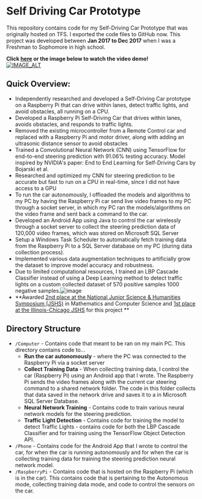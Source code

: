 # Self Driving Car Prototype
This repository contains code for my Self-Driving Car Prototype that was originally hosted on TFS. I exported the 
code files to GitHub now.
This project was developed between **Jan 2017 to Dec 2017** when I was a Freshman to Sophomore in high school.

**Click [here](https://www.youtube.com/watch?v=3dEgJ7sz6XA) or the image below to watch the video demo!**    
[![IMAGE_ALT](https://img.youtube.com/vi/3dEgJ7sz6XA/0.jpg)](https://www.youtube.com/watch?v=3dEgJ7sz6XA)    

## Quick Overview:
* Independently researched and developed a Self-Driving Car prototype on a Raspberry Pi that can drive within lanes, detect traffic lights, and avoid obstacles, all running on a CPU.
* Developed a Raspberry Pi Self-Driving Car that drives within lanes, avoids obstacles, and responds to traffic lights. 
* Removed the existing microcontroller from a Remote Control car and replaced with a Raspberry Pi and motor driver, along with adding an ultrasonic distance sensor to avoid obstacles
* Trained a Convolutional Neural Network (CNN) using TensorFlow for end-to-end steering prediction with 91.06% testing accuracy. Model inspired by NVIDIA's paper: End to End Learning for Self-Driving Cars by Bojarski et al.
* Researched and optimized my CNN for steering prediction to be accurate but fast to run on a CPU in real-time, since I did not have access to a GPU
* To run the car autonomously, I offloaded the models and algorithms to my PC by having the Raspberry Pi car send live video frames to my PC through a socket server, in which my PC ran the models/algorithms on the video frame and sent back a command to the car.
* Developed an Android App using Java to control the car wirelessly through a socket server to collect the steering prediction data of 120,000 video frames, which was stored on Microsoft SQL Server
* Setup a Windows Task Scheduler to automatically fetch training data from the Raspberry Pi to a SQL Server database on my PC (during data collection process).
* Implemented various data augmentation techniques to artificially grow the dataset to improve model accuracy and robustness.
* Due to limited computational resources, I trained an LBP Cascade Classifier instead of using a Deep Learning method to detect traffic lights on a custom collected dataset of 570 positive samples 1000 negative samples.![image](https://user-images.githubusercontent.com/26418517/149573168-d88ae1da-1048-43ef-a547-edffbb094110.png)
* **Awarded [2nd place at the National Junior Science & Humanities Symposium (JSHS)](http://pshs.psd202.org/news/1144) in Mathematics and Computer Science and [1st place at the Illinois-Chicago JSHS](https://patch.com/illinois/plainfield/plainfield-south-student-builds-self-driving-car) for this project
**


## Directory Structure
* `/Computer` -  Contains code that meant to be ran on my main PC. This directory contains code to...
    * **Run the car autonomously** - where the PC was connected to the Raspberry Pi via a socket server
    * **Collect Training Data** - When collecting training data, I control the car (Raspberry Pi) using an Android app that I wrote. The Raspberry Pi sends the video frames along with the current car steering command
  to a shared network folder. The code in this folder collects that data saved in the network drive and saves it to a
    in Microsoft SQL Server Database. 
    * **Neural Network Training** - Contains code to train various neural network models for the steering prediction.
    * **Traffic Light Detection** - Contains code for training the model to detect Traffic Lights - contains code for both
  the LBP Cascade Classifier and for training using the TensorFlow Object Detection API.
* `/Phone` - Contains code for the Android App that I wrote to control the car, for when the car is running autonomously
and for when the car is collecting training data for training the steering prediction neural network model.
* `/RaspberryPi` - Contains code that is hosted on the Raspberry Pi (which is in the car). This contains code 
that is pertaining to the Autonomous mode, collecting training data mode, and code to control the sensors on the car.
